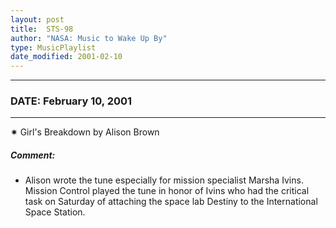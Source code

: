 ```yaml
---
layout: post
title:  STS-98
author: "NASA: Music to Wake Up By"
type: MusicPlaylist
date_modified: 2001-02-10
---
```


----
### DATE: February 10, 2001
----
✷ Girl's Breakdown by Alison Brown

##### Comment:
* Alison wrote the tune especially for mission specialist Marsha Ivins. Mission Control played the tune in honor of Ivins who had the critical task on Saturday of attaching the space lab Destiny to the International Space Station.
